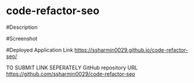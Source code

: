 # code-refactor-seo

#Description 

#Screenshot

#Deployed Application Link
https://ssharmin0029.github.io/code-refactor-seo/



TO SUBMIT LINK SEPERATELY GitHub repository URL
https://github.com/ssharmin0029/code-refactor-seo

